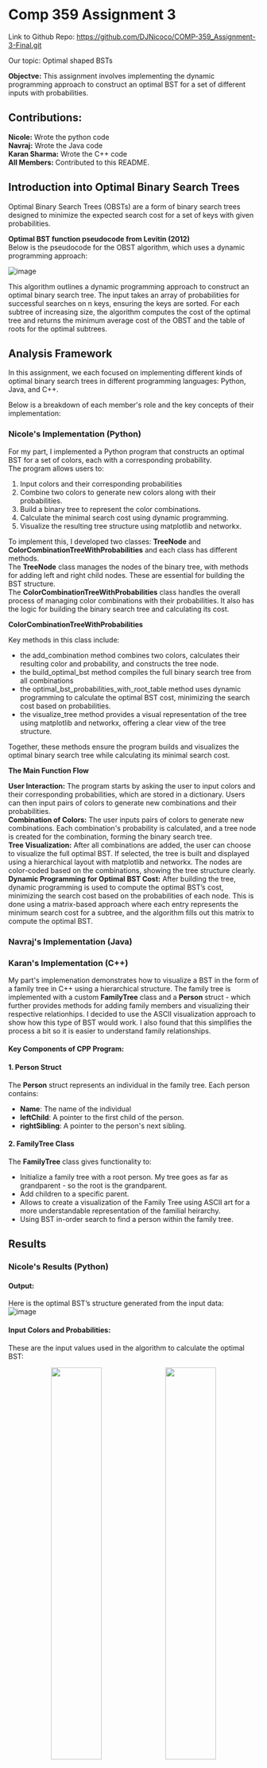 # Comp 359 Assignment 3

Link to Github Repo: https://github.com/DJNicoco/COMP-359_Assignment-3-Final.git

Our topic: Optimal shaped BSTs

**Objectve:** This assignment involves implementing the dynamic programming approach to construct an optimal BST for a set of different inputs with probabilities. <br>

## Contributions:

**Nicole:** Wrote the python code <br>
**Navraj:** Wrote the Java code <br>
**Karan Sharma:** Wrote the C++ code <br>
**All Members:** Contributed to this README.

## Introduction into Optimal Binary Search Trees

Optimal Binary Search Trees (OBSTs) are a form of binary search trees designed to minimize the expected search cost for a set of keys with given probabilities. 

**Optimal BST function pseudocode from Levitin (2012)** <br>
Below is the pseudocode for the OBST algorithm, which uses a dynamic programming approach:

![image](https://github.com/user-attachments/assets/1b314b6f-9dd1-4da2-8924-3e2abd9d28dd)

This algorithm outlines a dynamic programming approach to construct an optimal binary search tree. The input takes an array of probabilities for successful searches on n keys, ensuring the keys are sorted. For each subtree of increasing size, the algorithm computes the cost of the optimal tree and returns the minimum average cost of the OBST and the table of roots for the optimal subtrees.

## Analysis Framework

In this assignment, we each focused on implementing different kinds of optimal binary search trees in different programming languages: Python, Java, and C++. <br>

Below is a breakdown of each member's role and the key concepts of their implementation: 

### Nicole's Implementation (Python) <br>
For my part, I implemented a Python program that constructs an optimal BST for a set of colors, each with a corresponding probability. <br>
The program allows users to:
1. Input colors and their corresponding probabilities 
2. Combine two colors to generate new colors along with their probabilities.
3. Build a binary tree to represent the color combinations.
4. Calculate the minimal search cost using dynamic programming.
5. Visualize the resulting tree structure using matplotlib and networkx.

To implement this, I developed two classes: **TreeNode** and **ColorCombinationTreeWithProbabilities** and each class has different methods. <br>
The **TreeNode** class manages the nodes of the binary tree, with methods for adding left and right child nodes. These are essential for building the BST structure. <br>
The **ColorCombinationTreeWithProbabilities** class handles the overall process of managing color combinations with their probabilities. It also has the logic for building the binary search tree and calculating its cost.

**ColorCombinationTreeWithProbabilities** <br>

Key methods in this class include:
- the add_combination method combines two colors, calculates their resulting color and probability, and constructs the tree node.
- the build_optimal_bst method compiles the full binary search tree from all combinations
- the optimal_bst_probabilities_with_root_table method uses dynamic programming to calculate the optimal BST cost, minimizing the search cost based on probabilities.
- the visualize_tree method provides a visual representation of the tree using matplotlib and networkx, offering a clear view of the tree structure. <br>

Together, these methods ensure the program builds and visualizes the optimal binary search tree while calculating its minimal search cost.

**The Main Function Flow** <br>

**User Interaction:** The program starts by asking the user to input colors and their corresponding probabilities, which are stored in a dictionary. Users can then input pairs of colors to generate new combinations and their probabilities. <br>
**Combination of Colors:** The user inputs pairs of colors to generate new combinations. Each combination's probability is calculated, and a tree node is created for the combination, forming the binary search tree. <br>
**Tree Visualization:** After all combinations are added, the user can choose to visualize the full optimal BST. If selected, the tree is built and displayed using a hierarchical layout with matplotlib and networkx. The nodes are color-coded based on the combinations, showing the tree structure clearly. <br>
**Dynamic Programming for Optimal BST Cost:** After building the tree, dynamic programming is used to compute the optimal BST’s cost, minimizing the search cost based on the probabilities of each node. This is done using a matrix-based approach where each entry represents the minimum search cost for a subtree, and the algorithm fills out this matrix to compute the optimal BST. <br>

### Navraj's Implementation (Java) <br>

### Karan's Implementation (C++) <br>

My part's implemenation demonstrates how to visualize a BST in the form of a family tree in C++ using a hierarchical structure. The family tree is implemented with a custom **FamilyTree** class and a **Person** struct - which further provides methods for adding family members and visualizing their respective relationhips. I decided to use the ASCII visualization approach to show how this type of BST would work. I also found that this simplifies the process a bit so it is easier to understand family relationships. 

#### Key Components of CPP Program: <br>

#### 1. Person Struct
The **Person** struct represents an individual in the family tree. 
Each person contains: 
- **Name**: The name of the individual
- **leftChild**: A pointer to the first child of the person.
- **rightSibling**: A pointer to the person's next sibling.

#### 2. FamilyTree Class
The **FamilyTree** class gives functionality to: 
- Initialize a family tree with a root person. My tree goes as far as grandparent - so the root is the grandparent.
- Add children to a specific parent.
- Allows to create a visualization of the Family Tree using ASCII art for a more understandable representation of the familial heirarchy.
- Using BST in-order search to find a person within the family tree. 

## Results

### Nicole's Results (Python) <br>
#### Output:
Here is the optimal BST’s structure generated from the input data: <br>
![image](https://github.com/user-attachments/assets/24e81e2a-ca9d-4e46-a206-d3fead8fb0b7)

#### Input Colors and Probabilities: <br>
These are the input values used in the algorithm to calculate the optimal BST: <br>
<p align="center">
  <img src="https://github.com/user-attachments/assets/583ab9ba-af84-4897-a56a-1773398b2d85" width="45%" />
  <img src="https://github.com/user-attachments/assets/c7ab033e-e12c-4bc0-948e-89ad9ea56cd2" width="45%" />
</p>

#### Full Binary Tree with Probabilities:
This is the visualized optimal BST, showing how the colors combine with their probabilities: <br>
![image](https://github.com/user-attachments/assets/6ac2ebf6-67d2-4bb4-8164-4b7033550d4f)

### Navraj's Results (Python) <br>

### Karan's Results (C++) <br>
#### Output: 
Here is a visualization of how the tree looks with some ASCII art: <br>
![image](https://github.com/user-attachments/assets/88fe1517-3ffb-4271-a3da-2f10fdfbb3de)

Below is an output where the user creates a family tree and then uses that to search for a specific family member. 
In the below output, family member exists in the tree: <br>
![image](https://github.com/user-attachments/assets/ee8539fa-468b-4b7f-8d91-2b68a428971e)

Below is another output where the target person is **not** part of the family tree: <br>
![image](https://github.com/user-attachments/assets/a42b4992-c3ec-4a9a-b8e2-1e22e7ecb5c4)



## References

1. Campbell, R. (2024). "Ch 8: Dynamic Programming." Week 10 Slides. <br>
2. “Optimal Binary Search Tree: DP-24.” GeeksforGeeks, 10 July 2023, www.geeksforgeeks.org/optimal-binary-search-tree-dp-24/ <br>
3. GeeksforGeeks. (2023, May 15). Binary Search Tree in C++. GeeksforGeeks. https://www.geeksforgeeks.org/cpp-binary-search-tree/<br>
4. W3Schools. (n.d.). C++ OOP (Object-Oriented Programming). W3Schools. Retrieved November 28, 2024, from https://www.w3schools.com/cpp/cpp_oop.asp
5. Cave of Programming. (2024, November 28). Linking and Header Files | C++ For Java Devs Ep. 3 [Video]. YouTube. https://www.youtube.com/watch?v=w4gNct0QQIY
6. Enzo Ti. (2012, January 8). How to print ascii art in c++? Cplusplus.com. https://cplusplus.com/forum/general/58945/







